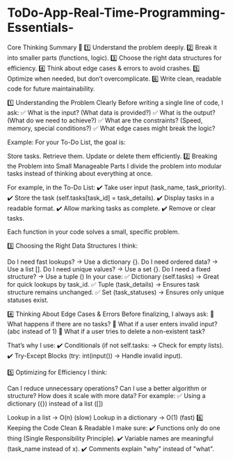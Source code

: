 # ToDo-App-Real-Time-Programming-Essentials-

Core Thinking Summary 🎯
1️⃣ Understand the problem deeply.
2️⃣ Break it into smaller parts (functions, logic).
3️⃣ Choose the right data structures for efficiency.
4️⃣ Think about edge cases & errors to avoid crashes.
5️⃣ Optimize when needed, but don’t overcomplicate.
6️⃣ Write clean, readable code for future maintainability.


1️⃣ Understanding the Problem Clearly
Before writing a single line of code, I ask:
✅ What is the input? (What data is provided?)
✅ What is the output? (What do we need to achieve?)
✅ What are the constraints? (Speed, memory, special conditions?)
✅ What edge cases might break the logic?

Example:
For your To-Do List, the goal is:

Store tasks.
Retrieve them.
Update or delete them efficiently.
2️⃣ Breaking the Problem into Small Manageable Parts
I divide the problem into modular tasks instead of thinking about everything at once.

For example, in the To-Do List:
✔️ Take user input (task_name, task_priority).
✔️ Store the task (self.tasks[task_id] = task_details).
✔️ Display tasks in a readable format.
✔️ Allow marking tasks as complete.
✔️ Remove or clear tasks.

Each function in your code solves a small, specific problem.

3️⃣ Choosing the Right Data Structures
I think:

Do I need fast lookups? → Use a dictionary {}.
Do I need ordered data? → Use a list [].
Do I need unique values? → Use a set {}.
Do I need a fixed structure? → Use a tuple ()
In your case:
✅ Dictionary (self.tasks) → Great for quick lookups by task_id.
✅ Tuple (task_details) → Ensures task structure remains unchanged.
✅ Set (task_statuses) → Ensures only unique statuses exist.

4️⃣ Thinking About Edge Cases & Errors
Before finalizing, I always ask:
🔹 What happens if there are no tasks?
🔹 What if a user enters invalid input? (abc instead of 1)
🔹 What if a user tries to delete a non-existent task?

That’s why I use:
✔️ Conditionals (if not self.tasks: → Check for empty lists).
✔️ Try-Except Blocks (try: int(input()) → Handle invalid input).

5️⃣ Optimizing for Efficiency
I think:

Can I reduce unnecessary operations?
Can I use a better algorithm or structure?
How does it scale with more data?
For example:
✅ Using a dictionary ({}) instead of a list ([])

Lookup in a list → O(n) (slow)
Lookup in a dictionary → O(1) (fast)
6️⃣ Keeping the Code Clean & Readable
I make sure:
✔️ Functions only do one thing (Single Responsibility Principle).
✔️ Variable names are meaningful (task_name instead of x).
✔️ Comments explain "why" instead of "what".
